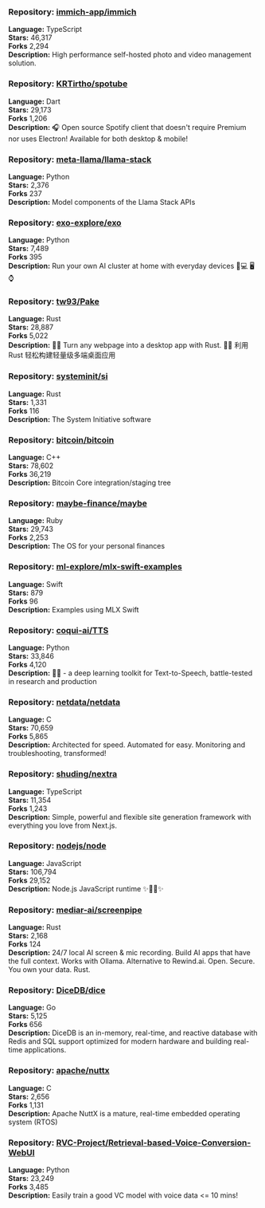 ### **Repository:** [immich-app/immich](https://github.com/immich-app/immich)  

**Language:** TypeScript  
**Stars:** 46,317  
**Forks** 2,294  
**Description:** High performance self-hosted photo and video management solution.  

### **Repository:** [KRTirtho/spotube](https://github.com/KRTirtho/spotube)  

**Language:** Dart  
**Stars:** 29,173  
**Forks** 1,206  
**Description:** 🎧 Open source Spotify client that doesn't require Premium nor uses Electron! Available for both desktop & mobile!  

### **Repository:** [meta-llama/llama-stack](https://github.com/meta-llama/llama-stack)  

**Language:** Python  
**Stars:** 2,376  
**Forks** 237  
**Description:** Model components of the Llama Stack APIs  

### **Repository:** [exo-explore/exo](https://github.com/exo-explore/exo)  

**Language:** Python  
**Stars:** 7,489  
**Forks** 395  
**Description:** Run your own AI cluster at home with everyday devices 📱💻 🖥️⌚  

### **Repository:** [tw93/Pake](https://github.com/tw93/Pake)  

**Language:** Rust  
**Stars:** 28,887  
**Forks** 5,022  
**Description:** 🤱🏻 Turn any webpage into a desktop app with Rust. 🤱🏻 利用 Rust 轻松构建轻量级多端桌面应用  

### **Repository:** [systeminit/si](https://github.com/systeminit/si)  

**Language:** Rust  
**Stars:** 1,331  
**Forks** 116  
**Description:** The System Initiative software  

### **Repository:** [bitcoin/bitcoin](https://github.com/bitcoin/bitcoin)  

**Language:** C++  
**Stars:** 78,602  
**Forks** 36,219  
**Description:** Bitcoin Core integration/staging tree  

### **Repository:** [maybe-finance/maybe](https://github.com/maybe-finance/maybe)  

**Language:** Ruby  
**Stars:** 29,743  
**Forks** 2,253  
**Description:** The OS for your personal finances  

### **Repository:** [ml-explore/mlx-swift-examples](https://github.com/ml-explore/mlx-swift-examples)  

**Language:** Swift  
**Stars:** 879  
**Forks** 96  
**Description:** Examples using MLX Swift  

### **Repository:** [coqui-ai/TTS](https://github.com/coqui-ai/TTS)  

**Language:** Python  
**Stars:** 33,846  
**Forks** 4,120  
**Description:** 🐸💬 - a deep learning toolkit for Text-to-Speech, battle-tested in research and production  

### **Repository:** [netdata/netdata](https://github.com/netdata/netdata)  

**Language:** C  
**Stars:** 70,659  
**Forks** 5,865  
**Description:** Architected for speed. Automated for easy. Monitoring and troubleshooting, transformed!  

### **Repository:** [shuding/nextra](https://github.com/shuding/nextra)  

**Language:** TypeScript  
**Stars:** 11,354  
**Forks** 1,243  
**Description:** Simple, powerful and flexible site generation framework with everything you love from Next.js.  

### **Repository:** [nodejs/node](https://github.com/nodejs/node)  

**Language:** JavaScript  
**Stars:** 106,794  
**Forks** 29,152  
**Description:** Node.js JavaScript runtime ✨🐢🚀✨  

### **Repository:** [mediar-ai/screenpipe](https://github.com/mediar-ai/screenpipe)  

**Language:** Rust  
**Stars:** 2,168  
**Forks** 124  
**Description:** 24/7 local AI screen & mic recording. Build AI apps that have the full context. Works with Ollama. Alternative to Rewind.ai. Open. Secure. You own your data. Rust.  

### **Repository:** [DiceDB/dice](https://github.com/DiceDB/dice)  

**Language:** Go  
**Stars:** 5,125  
**Forks** 656  
**Description:** DiceDB is an in-memory, real-time, and reactive database with Redis and SQL support optimized for modern hardware and building real-time applications.  

### **Repository:** [apache/nuttx](https://github.com/apache/nuttx)  

**Language:** C  
**Stars:** 2,656  
**Forks** 1,131  
**Description:** Apache NuttX is a mature, real-time embedded operating system (RTOS)  

### **Repository:** [RVC-Project/Retrieval-based-Voice-Conversion-WebUI](https://github.com/RVC-Project/Retrieval-based-Voice-Conversion-WebUI)  

**Language:** Python  
**Stars:** 23,249  
**Forks** 3,485  
**Description:** Easily train a good VC model with voice data <= 10 mins!  

